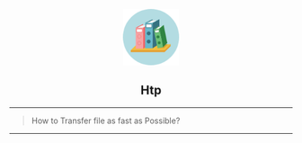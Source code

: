 <p align="center">
  <a href="#">
    <img src="./doc/img/logo.png" alt="Htp Logo" width="100" height="100">
  </a>
</p>

<h2 align="center">Htp</h2>

---

> How to Transfer file as fast as Possible?

---

